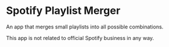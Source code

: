 # Spotify Playlist Merger

An app that merges small playlists into all possible combinations.

This app is not related to official Spotify business in any way.
